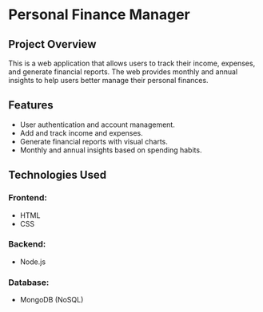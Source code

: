 # Personal Finance Manager

## Project Overview
This is a web application that allows users to track their income, expenses, and generate financial reports. The web provides monthly and annual insights to help users better manage their personal finances.

## Features
- User authentication and account management.
- Add and track income and expenses.
- Generate financial reports with visual charts.
- Monthly and annual insights based on spending habits.

## Technologies Used
### Frontend:
- HTML
- CSS


### Backend:
- Node.js

### Database:
- MongoDB (NoSQL)
